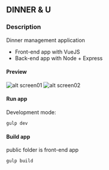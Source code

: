 ## DINNER & U
### Description
Dinner management application  

* Front-end app with VueJS
* Back-end app with Node + Express

#### Preview
![alt screen01](http://jbehuet.fr/files/screens/dinner-and-u/001.png)
![alt screen02](http://jbehuet.fr/files/screens/dinner-and-u/002.png)


#### Run app

Development mode:  

`gulp dev`


#### Build app

public folder is front-end app

`gulp build`